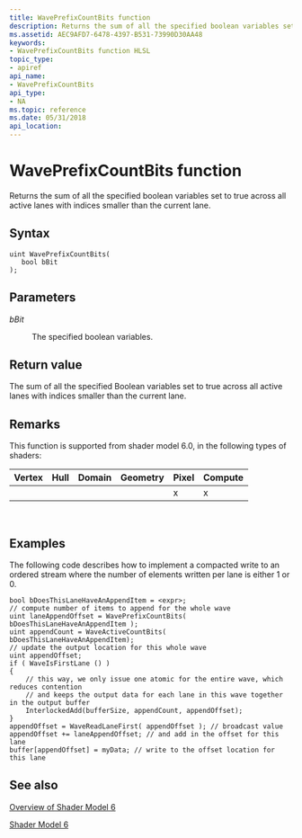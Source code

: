 ```yaml
---
title: WavePrefixCountBits function
description: Returns the sum of all the specified boolean variables set to true across all active lanes with indices smaller than the current lane.
ms.assetid: AEC9AFD7-6478-4397-B531-73990D30AA48
keywords:
- WavePrefixCountBits function HLSL
topic_type:
- apiref
api_name:
- WavePrefixCountBits
api_type:
- NA
ms.topic: reference
ms.date: 05/31/2018
api_location: 
---
```


# WavePrefixCountBits function

Returns the sum of all the specified boolean variables set to true across all active lanes with indices smaller than the current lane.

## Syntax


``` syntax
uint WavePrefixCountBits(
   bool bBit
);
```



## Parameters

<dl> <dt>

*bBit* 
</dt> <dd>

The specified boolean variables.

</dd> </dl>

## Return value

The sum of all the specified Boolean variables set to true across all active lanes with indices smaller than the current lane.

## Remarks

This function is supported from shader model 6.0, in the following types of shaders:



| Vertex | Hull | Domain | Geometry | Pixel | Compute |
|--------|------|--------|----------|-------|---------|
|        |      |        |          | x     | x       |



 

## Examples

The following code describes how to implement a compacted write to an ordered stream where the number of elements written per lane is either 1 or 0.

``` syntax
bool bDoesThisLaneHaveAnAppendItem = <expr>;
// compute number of items to append for the whole wave
uint laneAppendOffset = WavePrefixCountBits( bDoesThisLaneHaveAnAppendItem );
uint appendCount = WaveActiveCountBits( bDoesThisLaneHaveAnAppendItem);
// update the output location for this whole wave
uint appendOffset;
if ( WaveIsFirstLane () )
{
    // this way, we only issue one atomic for the entire wave, which reduces contention
    // and keeps the output data for each lane in this wave together in the output buffer
    InterlockedAdd(bufferSize, appendCount, appendOffset);
}
appendOffset = WaveReadLaneFirst( appendOffset ); // broadcast value
appendOffset += laneAppendOffset; // and add in the offset for this lane
buffer[appendOffset] = myData; // write to the offset location for this lane
```

## See also

<dl> <dt>

[Overview of Shader Model 6](hlsl-shader-model-6-0-features-for-direct3d-12.md)
</dt> <dt>

[Shader Model 6](shader-model-6-0.md)
</dt> </dl>

 

 





